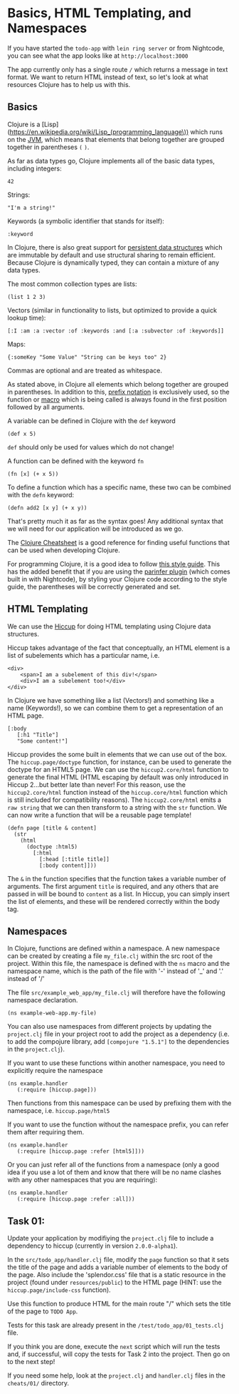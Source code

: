 # Basics, HTML Templating, and  Namespaces

If you have started the `todo-app` with `lein ring server` or from Nightcode, you can see what the app looks like at `http://localhost:3000`

The app currently only has a single route `/` which returns a message in text format. We want to return HTML instead of text, so let's look at what resources Clojure has to help us with this.

## Basics

Clojure is a [Lisp](https://en.wikipedia.org/wiki/Lisp_(programming_language\)) which runs on the [JVM](https://en.wikipedia.org/wiki/Java_virtual_machine), which means that elements that belong together are grouped together in parentheses `(` `)`.

As far as data types go, Clojure implements all of the basic data types, including integers:

    42

Strings:

    "I'm a string!"

Keywords (a symbolic identifier that stands for itself):

    :keyword

In Clojure, there is also great support for [persistent data structures](https://en.wikipedia.org/wiki/Persistent_data_structure) which are immutable by default and use structural sharing to remain efficient. Because Clojure is dynamically typed, they can contain a mixture of any data types. 

The most common collection types are lists: 

    (list 1 2 3)

Vectors (similar in functionality to lists, but optimized to provide a quick lookup time):

    [:I :am :a :vector :of :keywords :and [:a :subvector :of :keywords]]

Maps:

    {:someKey "Some Value" "String can be keys too" 2}

Commas are optional and are treated as whitespace.

As stated above, in Clojure all elements which belong together are grouped in parentheses. In addition to this, [prefix notation](https://en.wikipedia.org/wiki/Polish_notation) is exclusively used, so the function or [macro](https://clojure.org/reference/macros) which is being called is always found in the first position followed by all arguments.

A variable can be defined in Clojure with the `def` keyword

    (def x 5)

`def` should only be used for values which do not change!

A function can be defined with the keyword `fn`

    (fn [x] (+ x 5))

To define a function which has a specific name, these two can be combined with the `defn` keyword:

    (defn add2 [x y] (+ x y))

That's pretty much it as far as the syntax goes! Any additional syntax that we will need for our application will be introduced as we go.

The [Clojure Cheatsheet](https://clojure.org/api/cheatsheet) is a good reference for finding useful functions that can be used when developing Clojure.

For programming Clojure, it is a good idea to follow [this style guide](https://github.com/bbatsov/clojure-style-guide). This has the added benefit that if you are using the [parinfer plugin](https://shaunlebron.github.io/parinfer/) (which comes built in with Nightcode), by styling your Clojure code according to the style guide, the parentheses will be correctly generated and set.

## HTML Templating

We can use the [Hiccup](https://github.com/weavejester/hiccup) for doing HTML templating using Clojure data structures.

Hiccup takes advantage of the fact that conceptually, an HTML element is a list of subelements which has a particular name, i.e.

    <div>
        <span>I am a subelement of this div!</span>
        <div>I am a subelement too!</div>
    </div>

In Clojure we have something like a list (Vectors!) and something like a name (Keywords!), so we can combine them to get a representation of an HTML page.

    [:body
       [:h1 "Title"]
       "Some content!"]

Hiccup provides the some built in elements that we can use out of the box. The `hiccup.page/doctype` function, for instance, can be used to generate the doctype for an HTML5 page. We can use the `hiccup2.core/html` function to generate the final HTML (HTML escaping by default was only introduced in Hiccup 2...but better late than never! For this reason, use the `hiccup2.core/html` function instead of the `hiccup.core/html` function which is still included for compatibility reasons). The `hiccup2.core/html` emits a `raw string` that we can then transform to a string with the `str` function.  We can now write a function that will be a reusable page template!

    (defn page [title & content]
      (str
        (html
          (doctype :html5)
            [:html
              [:head [:title title]]
              [:body content]]))

The `&` in the function specifies that the function takes a variable number of arguments. The first argument `title` is required, and any others that are passed in will be bound to `content` as a list. In Hiccup, you can simply insert the list of elements, and these will be rendered correctly within the body tag.

## Namespaces

In Clojure, functions are defined within a namespace. A new namespace can be created by creating a file `my_file.clj` within the src root of the project. Within this file, the namespace is defined with the `ns` macro and the namespace name, which is the path of the file with '-' instead of '\_' and '.' instead of '/'

The file `src/example_web_app/my_file.clj` will therefore have the following namespace declaration.

    (ns example-web-app.my-file)

You can also use namespaces from different projects by updating the `project.clj` file in your project root to add the project as a dependency (i.e. to add the compojure library, add `[compojure "1.5.1"]` to the dependencies in the `project.clj`).

If you want to use these functions within another namespace, you need to explicitly require the namespace

    (ns example.handler
       (:require [hiccup.page]))

Then functions from this namespace can be used by prefixing them with the namespace, i.e. `hiccup.page/html5`

If you want to use the function without the namespace prefix, you can refer them after requiring them.

    (ns example.handler
       (:require [hiccup.page :refer [html5]]))

Or you can just refer all of the functions from a namespace (only a good idea if you use a lot of them and know that there will be no name clashes with any other namespaces that you are requiring):

    (ns example.handler
       (:require [hiccup.page :refer :all]))

## Task 01:

Update your application by modifiying the `project.clj` file to include a dependency to hiccup (currently in version `2.0.0-alpha1`).

In the `src/todo_app/handler.clj` file, modify the `page` function so that it sets the title of the page and adds a variable number of elements to the body of the page. Also include the 'splendor.css' file that is a static resource in the project (found under `resources/public`) to the HTML page (HINT: use the `hiccup.page/include-css` function).

Use this function to produce HTML for the main route "/" which sets the title of the page to `TODO App`.

Tests for this task are already present in the `/test/todo_app/01_tests.clj` file. 

If you think you are done, execute the `next` script which will run the tests and, if successful, will copy the tests for Task 2 into the project. Then go on to the next step!

If you need some help, look at the `project.clj` and `handler.clj` files in the `cheats/01/` directory.

